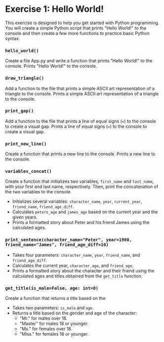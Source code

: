 # Exercise 1: Hello World!
This exercise is designed to help you get started with Python programming. You will create a simple Python script that prints "Hello World!" to the console and then create a few more functions to practice basic Python syntax.

### `hello_world()`
Create a file App.py and write a function that prints "Hello World!" to the console.
Prints "Hello World!" to the console.

### `draw_triangle()`
Add a function to the file that prints a simple ASCII art representation of a triangle to the console.
Prints a simple ASCII art representation of a triangle to the console.

### `print_gap()`
Add a function to the file that prints a line of equal signs (`=`) to the console to create a visual gap.
Prints a line of equal signs (`=`) to the console to create a visual gap.

### `print_new_line()`
Create a function that prints a new line to the console.
Prints a new line to the console.

### `variables_concat()`
Create a function that initializes two variables, `first_name` and `last_name`, with your first and last name, respectively. Then, print the concatenation of the two variables to the console.
- Initializes several variables: `character_name`, `year`, `current_year`, `friend_name`, `friend_age_diff`.
- Calculates `peters_age` and `james_age` based on the current year and the given years.
- Prints a formatted story about Peter and his friend James using the calculated ages.

### `print_sentence(character_name="Peter", year=1980, friend_name="James", friend_age_diff=10)`
- Takes four parameters: `character_name`, `year`, `friend_name`, and `friend_age_diff`.
- Calculates the current year, `character_age`, and `friend_age`.
- Prints a formatted story about the character and their friend using the calculated ages and titles obtained from the `get_title` function.

### `get_title(is_male=False, age: int=0)`
Create a function that returns a title based on the
- Takes two parameters: `is_male` and `age`.
- Returns a title based on the gender and age of the character:
  - "Mr." for males over 18.
  - "Master" for males 18 or younger.
  - "Ms." for females over 18.
  - "Miss." for females 18 or younger.